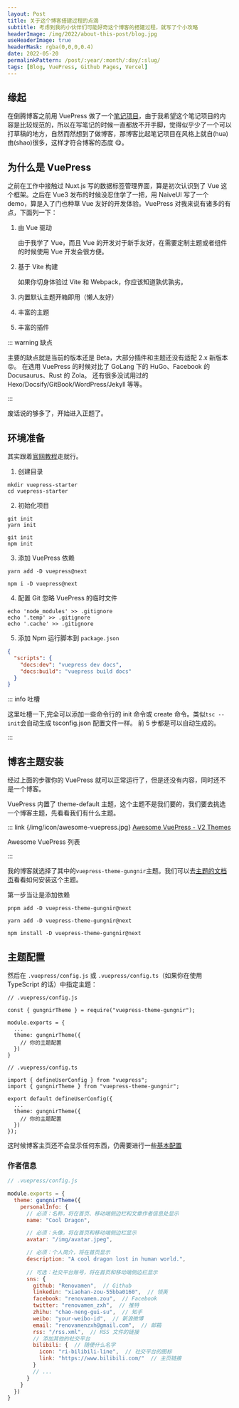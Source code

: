 ```yaml
---
layout: Post
title: 关于这个博客搭建过程的点滴
subtitle: 考虑到我的小伙伴们可能好奇这个博客的搭建过程，就写了个小攻略
headerImage: /img/2022/about-this-post/blog.jpg
useHeaderImage: true
headerMask: rgba(0,0,0,0.4)
date: 2022-05-20
permalinkPattern: /post/:year/:month/:day/:slug/
tags: [Blog, VuePress, Github Pages, Vercel]
---
```


## 缘起

在倒腾博客之前用 VuePress 做了一个[笔记项目](https://notes-with-rainbow.vercel.app)，由于我希望这个笔记项目的内容是比较规范的，所以在写笔记的时候一直都放不开手脚，觉得似乎少了一个可以打草稿的地方，自然而然想到了做博客，那博客比起笔记项目在风格上就自(hua)由(shao)很多，这样才符合博客的态度 😋。

## 为什么是 VuePress

之前在工作中接触过 Nuxt.js 写的数据标签管理界面，算是初次认识到了 Vue 这个框架。之后在 Vue3 发布的时候没忍住学了一把，用 NaiveUI 写了一个 demo，算是入了门也种草 Vue 友好的开发体验。VuePress 对我来说有诸多的有点，下面列一下：

1. 由 Vue 驱动

   由于我学了 Vue，而且 Vue 的开发对于新手友好，在需要定制主题或者组件的时候使用 Vue 开发会很方便。

2. 基于 Vite 构建

   如果你切身体验过 Vite 和 Webpack，你应该知道孰优孰劣。

3. 内置默认主题开箱即用（懒人友好）
4. 丰富的主题
5. 丰富的插件

::: warning 缺点

主要的缺点就是当前的版本还是 Beta，大部分插件和主题还没有适配 2.x 新版本 😝。
在选用 VuePress 的时候对比了 GoLang 下的 HuGo、Facebook 的 Docusaurus、Rust 的 Zola。
还有很多没试用过的 Hexo/Docsify/GitBook/WordPress/Jekyll 等等。

:::

废话说的够多了，开始进入正题了。

## 环境准备

其实跟着[官网教程](https://v2.vuepress.vuejs.org/zh/guide/getting-started.html)走就行。

1.  创建目录

```shell
mkdir vuepress-starter
cd vuepress-starter
```

2.  初始化项目

<CodeGroup>
<CodeGroupItem title="YARN">

```shell
git init
yarn init
```

</CodeGroupItem>
<CodeGroupItem title="NPM">

```shell
git init
npm init
```

</CodeGroupItem>
</CodeGroup>

3.  添加 VuePress 依赖

<CodeGroup>
<CodeGroupItem title="YARN">

```shell
yarn add -D vuepress@next
```

</CodeGroupItem>
<CodeGroupItem title="NPM">

```shell
npm i -D vuepress@next
```

</CodeGroupItem>
</CodeGroup>

4.  配置 Git 忽略 VuePress 的临时文件

```shell
echo 'node_modules' >> .gitignore
echo '.temp' >> .gitignore
echo '.cache' >> .gitignore
```

5.  添加 Npm 运行脚本到 `package.json`

```json
{
  "scripts": {
    "docs:dev": "vuepress dev docs",
    "docs:build": "vuepress build docs"
  }
}
```

::: info 吐槽

这里吐槽一下,完全可以添加一些命令行的 init 命令或 create 命令。类似`tsc --init`会自动生成 tsconfig.json 配置文件一样。
前 5 步都是可以自动生成的。

:::

## 博客主题安装

经过上面的步骤你的 VuePress 就可以正常运行了，但是还没有内容，同时还不是一个博客。

VuePress 内置了 theme-default 主题，这个主题不是我们要的，我们要去挑选一个博客主题，先看看我们有什么主题。

::: link {/img/icon/awesome-vuepress.jpg} [Awesome VuePress - V2 Themes](https://github.com/vuepress/awesome-vuepress/blob/main/v2.md#themes)

Awesome VuePress 列表

:::

我的博客就选择了其中的`vuepress-theme-gungnir`主题。我们可以去[主题的文档页](https://v2-vuepress-theme-gungnir.vercel.app/zh/docs/basic/intro.html)看看如何安装这个主题。

第一步当让是添加依赖

<CodeGroup>
<CodeGroupItem title="PNPM">

```shell
pnpm add -D vuepress-theme-gungnir@next
```

</CodeGroupItem>
<CodeGroupItem title="YARN">

```shell
yarn add -D vuepress-theme-gungnir@next
```

</CodeGroupItem>
<CodeGroupItem title="NPM">

```shell
npm install -D vuepress-theme-gungnir@next
```

</CodeGroupItem>
</CodeGroup>

## 主题配置

然后在 `.vuepress/config.js` 或 `.vuepress/config.ts`（如果你在使用 TypeScript 的话）中指定主题：

<CodeGroup>
<CodeGroupItem title="JS" active>

```js{7}
// .vuepress/config.js

const { gungnirTheme } = require("vuepress-theme-gungnir");

module.exports = {
  ...
  theme: gungnirTheme({
    // 你的主题配置
  })
}
```

</CodeGroupItem>

<CodeGroupItem title="TS">

```ts{8}
// .vuepress/config.ts

import { defineUserConfig } from "vuepress";
import { gungnirTheme } from "vuepress-theme-gungnir";

export default defineUserConfig({
  ...
  theme: gungnirTheme({
    // 你的主题配置
  })
});
```

</CodeGroupItem>
</CodeGroup>

这时候博客主页还不会显示任何东西，仍需要进行一些[基本配置](https://vuepress-theme-gungnir-with-rainbow.vercel.app/zh/docs/basic/config.html)

### 作者信息

```javascript
// .vuepress/config.js

module.exports = {
  theme: gungnirTheme({
    personalInfo: {
      // 必须：名称，将在首页、移动端侧边栏和文章作者信息处显示
      name: "Cool Dragon",

      // 必须：头像，将在首页和移动端侧边栏显示
      avatar: "/img/avatar.jpeg",

      // 必须：个人简介，将在首页显示
      description: "A cool dragon lost in human world.",
      
      // 可选：社交平台账号，将在首页和移动端侧边栏显示
      sns: {
        github: "Renovamen",  // Github
        linkedin: "xiaohan-zou-55bba0160",  // 领英
        facebook: "renovamen.zou",  // Facebook
        twitter: "renovamen_zxh",  // 推特
        zhihu: "chao-neng-gui-su",  // 知乎
        weibo: "your-weibo-id",  // 新浪微博
        email: "renovamenzxh@gmail.com",  // 邮箱
        rss: "/rss.xml",  // RSS 文件的链接
        // 添加其他的社交平台
        bilibili: {  // 随便什么名字
          icon: "ri-bilibili-line",  // 社交平台的图标
          link: "https://www.bilibili.com/"  // 主页链接
        }
        // ...
      }
    }
  })
}
```

